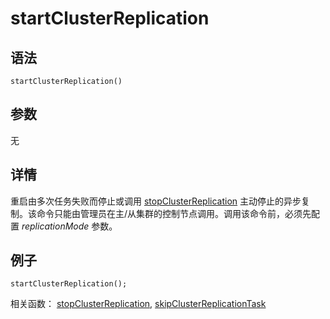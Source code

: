 # startClusterReplication

## 语法

`startClusterReplication()`

## 参数

无

## 详情

重启由多次任务失败而停止或调用 [stopClusterReplication](stopClusterReplication.md) 主动停止的异步复制。该命令只能由管理员在主/从集群的控制节点调用。调用该命令前，必须先配置
*replicationMode* 参数。

## 例子

```
startClusterReplication();
```

相关函数： [stopClusterReplication](stopClusterReplication.md), [skipClusterReplicationTask](skipClusterReplicationTask.md)


